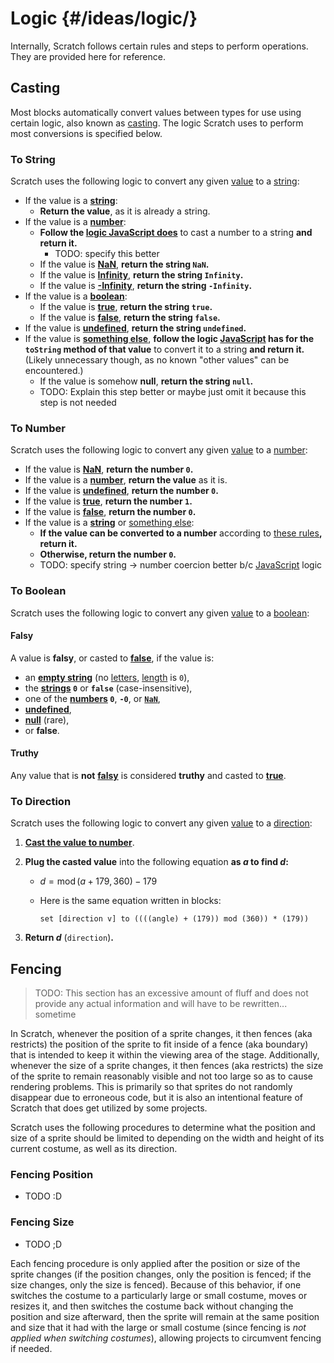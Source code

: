# Logic {#/ideas/logic/}

Internally, Scratch follows certain rules and steps to perform operations. They are provided here for reference.

## Casting

Most blocks automatically convert values between types for use using certain logic, also known as [casting](https://en.scratch-wiki.info/wiki/Casting). The logic Scratch uses to perform most conversions is specified below.

### To String

Scratch uses the following logic to convert any given [value](/ideas/values/#value) to a [string](/ideas/values/#string):

* If the value is a [**string**](/ideas/values/#string):
  * **Return the value**, as it is already a string.
* If the value is a [**number**](/ideas/values/#number):
  * **Follow the [logic JavaScript does](https://developer.mozilla.org/en-US/docs/Web/JavaScript/Reference/Global_Objects/Number/toString)** to cast a number to a string **and return it.**
    * TODO: specify this better
  * If the value is [**NaN**](/ideas/values/#nan), **return the string `NaN`.**
  * If the value is [**Infinity**](/ideas/values/#infinity), **return the string `Infinity`.**
  * If the value is [**-Infinity**](/ideas/values/#infinity), **return the string `-Infinity`.**
* If the value is a [**boolean**](/ideas/values/#boolean):
  * If the value is [**true**](/ideas/values/#boolean), **return the string `true`.**
  * If the value is [**false**](/ideas/values/#boolean), **return the string `false`.**
* If the value is [**undefined**](/ideas/values/#undefined), **return the string `undefined`.**
* If the value is [**something else**](/ideas/values/#other-values), **follow the logic [JavaScript](/ideas/concepts/#javascript) has for the `toString` method of that value** to convert it to a string **and return it.** (Likely unnecessary though, as no known "other values" can be encountered.)
  * If the value is somehow **null**, **return the string `null`.**
  * TODO: Explain this step better or maybe just omit it because this step is not needed

### To Number

Scratch uses the following logic to convert any given [value](/ideas/values/#value) to a [number](/ideas/values/#number):

* If the value is [**NaN**](/ideas/values/#nan), **return the number `0`.**
* If the value is a [**number**](/ideas/values/#number), **return the value** as it is.
* If the value is [**undefined**](/ideas/values/#undefined), **return the number `0`.**
* If the value is [**true**](/ideas/values/#true), **return the number `1`.**
* If the value is [**false**](/ideas/values/#false), **return the number `0`.**
* If the value is a [**string**](/ideas/values/#string) or [something else](/ideas/values/#other-values):
  * **If the value can be converted to a number** according to [these rules](https://developer.mozilla.org/en-US/docs/Web/JavaScript/Reference/Global_Objects/Number#number_coercion)**, return it.**
  * **Otherwise, return the number `0`.**
  * TODO: specify string -> number coercion better b/c [JavaScript](/ideas/concepts/#javascript) logic

### To Boolean

Scratch uses the following logic to convert any given [value](/ideas/values/#value) to a [boolean](/ideas/values/#boolean):

#### Falsy

A value is **falsy**, or casted to [**false**](/ideas/values/#false), if the value is:

* an [**empty string**](/ideas/values/#empty-string) (no [letters](/ideas/values/#letter), [length](/ideas/values/#length) is `0`),
* the **[strings](/ideas/values/#string) `0`** or **`false`** (case-insensitive),
* one of the **[numbers](/ideas/values/#number) `0`**, **`-0`**, or [**`NaN`**](/ideas/values/#nan),
* [**undefined**](/ideas/values/#undefined),
* [**null**](/ideas/values/#other-values) (rare),
* or **false**.

#### Truthy

Any value that is **not** [**falsy**](#falsy) is considered **truthy** and casted to [**true**](/ideas/values/#true).

### To Direction

Scratch uses the following logic to convert any given [value](/ideas/values/#value) to a [direction](/ideas/values/#direction):

1. [**Cast the value to number**](#to-number).
2. **Plug the casted value** into the following equation **as $a$ to find $d$:**
    * $d=\operatorname{mod}\left(a+179,360\right)-179$
    * Here is the same equation written in blocks:

      ```sb
      set [direction v] to ((((angle) + (179)) mod (360)) * (179))
      ```

3. **Return $d$** (`direction`)**.**

## Fencing

> TODO: This section has an excessive amount of fluff and does not provide any actual information and will have to be rewritten... sometime

In Scratch, whenever the position of a sprite changes, it then fences (aka restricts) the position of the sprite to fit inside of a fence (aka boundary) that is intended to keep it within the viewing area of the stage. Additionally, whenever the size of a sprite changes, it then fences (aka restricts) the size of the sprite to remain reasonably visible and not too large so as to cause rendering problems. This is primarily so that sprites do not randomly disappear due to erroneous code, but it is also an intentional feature of Scratch that does get utilized by some projects.

Scratch uses the following procedures to determine what the position and size of a sprite should be limited to depending on the width and height of its current costume, as well as its direction.

### Fencing Position

* TODO :D

### Fencing Size

* TODO ;D

Each fencing procedure is only applied after the position or size of the sprite changes (if the position changes, only the position is fenced; if the size changes, only the size is fenced). Because of this behavior, if one switches the costume to a particularly large or small costume, moves or resizes it, and then switches the costume back without changing the position and size afterward, then the sprite will remain at the same position and size that it had with the large or small costume (since fencing is *not applied when switching costumes*), allowing projects to circumvent fencing if needed.
